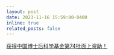```yaml
---
layout: post
date: 2023-11-16 15:59:00-0400
inline: true
related_posts: false
---
```


<a href="https://www.chinapostdoctor.org.cn/article?inid=3545b51f-305f-4f77-949b-ac8f55d57490&catname=%E9%80%9A%E7%9F%A5%E5%85%AC%E5%91%8A&catid=8c892b1c-4ade-4a5f-9a87-5e736cb5e9f9">获得中国博士后科学基金第74批面上资助！</a>
